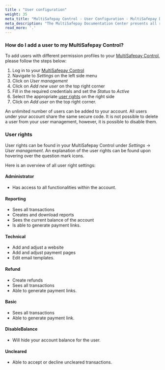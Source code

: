 ```yaml
---
title : "User configuration"
weight: 35
meta_title: "MultiSafepay Control - User Configuration - MultiSafepay Docs"
meta_description: "The MultiSafepay Documentation Center presents all relevant information about our Plugins and API. You can also find support pages for payment methods, tools and general questions as well as the contact details of our Support and Integration Teams."
read_more: '.'
---
```


### How do I add a user to my MultiSafepay Control?

To add users with different permission profiles to your [MultiSafepay Control](https://merchant.multisafepay.com), please follow the steps below:

1. Log in to your [MultiSafepay Control](https://merchant.multisafepay.com)
2. Navigate to _Settings_ on the left side menu
3. Click on _User management_
4. Click on _Add new user_ on the top right corner
5. Fill in the required credentials and set the _Status_ to _Active_
6. Select the appropriate [user rights](/tools/multisafepay-control/users/#user-rights) on the right side
7. Click on _Add user_ on the top right corner.

An unlimited number of users can be added to your account. All users under your account share the same secure code. It is not possible to delete a user from your user management, however, it is possible to disable them.


### User rights

User rights can be found in your MultiSafepay Control under _Settings_ → _User management_. An explanation of the user rights can be found upon hovering over the question mark icons.

Here is an overview of all user right settings:

#### Administrator

* Has access to all functionalities within the account.

#### Reporting

* Sees all transactions
* Creates and download reports
* Sees the current balance of the account
* Is able to generate payment links.

#### Technical

* Add and adjust a website
* Add and adjust payment pages
* Edit email templates.

#### Refund

* Create refunds
* Sees all transactions
* Able to generate payment links.

#### Basic

* Sees all transactions
* Able to generate payment link.

#### DisableBalance

* Will hide your account balance for the user.

#### Uncleared

* Able to accept or decline uncleared transactions.

